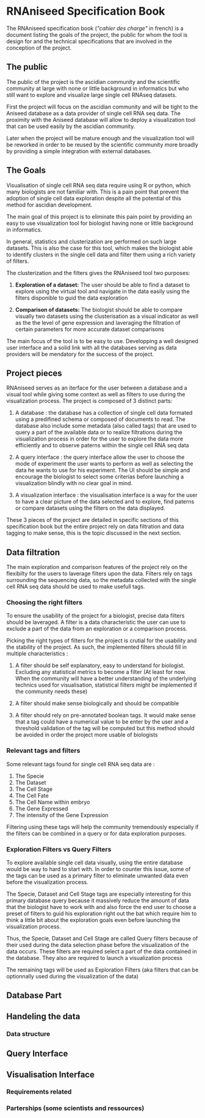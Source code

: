 # RNAniseed Specification Book

The RNAniseed specification book (*"cahier des charge"* in french) is a document listing 
the goals of the project, the public for whom the tool is design for and the technical 
specifications that are involved in the conception of the project.

## The public

The public of the project is the ascidian community and the scientific community at large 
with none or little background in informatics but who still want to explore and visualize 
large single cell RNAseq datasets. 

First the project will focus on the ascidian community and will be tight to the Aniseed 
database as a data provider of single cell RNA seq data. The proximity with the Aniseed 
database will allow to deploy a visualization tool that can be used easily by the ascidian
community. 

Later when the project will be mature enough and the visualization tool will be reworked 
in order to be reused by the scientific community more broadly by providing a simple 
integration with external databases.

## The Goals 

Visualisation of single cell RNA seq data require using R or python, which many biologists
are not familiar with. This is a pain point that prevent the adoption of single cell data 
exploration despite all the potential of this method for ascidian development. 

The main goal of this project is to eliminate this pain point by providing an easy to use 
visualization tool for biologist having none or little background in informatics.

In general, statistics and clusterization are performed on such large datasets. This is 
also the case for this tool, which makes the biologist able to identify clusters in the 
single cell data and filter them using a rich variety of filters.

The clusterization and the filters gives the RNAniseed tool two purposes: 

1. **Exploration of a dataset:** The user should be able to find a dataset to explore using 
                                 the virtual tool and navigate in the data easily using the 
                                 filters disponible to guid the data exploration

2. **Comparison of datasets:** The biologist should be able to compare visually two datasets
                               using the clusterisation as a visual indicator as well as the 
                               the level of gene expression and laveraging the filtration of 
                               certain parameters for more accurate dataset comparisons  

The main focus of the tool is to be easy to use. Developping a well designed user interface
and a solid link with all the databases serving as data providers will be mendatory for the 
success of the project.

## Project pieces 

RNAniseed serves as an iterface for the user between a database and a visual tool while 
giving some context as well as filters to use during the visualization process. The project 
is composed of 3 distinct parts: 

1. A database : the database has a collection of single cell data formated using a predifined
                schema or composed of documents to read. The database also include some 
                metadata (also called tags) that are used to query a part of the available 
                data or to realize filtrations during the visualization process in order for 
                the user to explore the data more efficiently and to observe paterns within
                the single cell RNA seq data

2. A query interface : the query interface allow the user to choose the mode of experiment 
                       the user wants to perform as well as selecting the data he wants to 
                       use for his experiment. The UI should be simple and encourage the 
                       biologist to select some criterias before launching a visualization
                       blindly with no clear goal in mind.

3. A visualization interface : the visualisation interface is a way for the user to have a 
                               clear picture of the data selected and to explore, find 
                               paterns or compare datasets using the filters on the data
                               displayed.

These 3 pieces of the project are detailed in specific sections of this specification book 
but the entire project rely on data filtration and data tagging to make sense, this is the 
topic discussed in the next section.

## Data filtration

The main exploration and comparison features of the project rely on the flexibilty for the 
users to laverage filters upon the data. Filters rely on tags surrounding the sequencing 
data, so the metadata collected with the single cell RNA seq data should be used to make 
usefull tags.

### Choosing the right filters

To ensure the usability of the project for a biologist, precise data filters should be 
laveraged. A filter is a data characteristic the user can use to exclude a part of the 
data from an exploration or a comparison process. 

Picking the right types of filters for the project is crutial for the usability and the 
stability of the project. As such, the implemented filters should fill in multiple 
characteristics : 

1. A filter should be self explanatory, easy to understand for biologist. Excluding any 
   statistical metrics to become a filter (At least for now. When the community will 
   have a better understanding of the underlying technics used for visualisation, 
   statistical filters might be implemented if the community needs these)

2. A filter should make sense biologically and should be compatible

3. A filter should rely on pre-annotated boolean tags. It would make sense that a tag
   could have a numerical value to be enter by the user and a threshold validation of 
   the tag will be computed but this method should be avoided in order the project 
   more usable of biologists

### Relevant tags and filters

Some relevant tags found for single cell RNA seq data are :

1. The Specie
2. The Dataset
3. The Cell Stage
4. The Cell Fate
5. The Cell Name within embryo
6. The Gene Expressed
7. The intensity of the Gene Expression

Filtering using these tags will help the community tremendously especially if the filters 
can be combined in a query or for data exploration purposes.

### Exploration Filters vs Query Filters

To explore available single cell data visually, using the entire database would be way to 
hard to start with. In order to counter this issue, some of the tags can be used as a 
primary filter to eliminate unwanted data even before the visualization process. 

The Specie, Dataset and Cell Stage tags are especially interesting for this primary database
query because it massively reduce the amount of data that the biologist have to work with and 
also force the end user to choose a preset of filters to guid his exploration right out the bat which require him to think a little bit about the exploration goals even before launching
the visualization process.

Thus, the Specie, Dataset and Cell Stage are called Query filters because of their used during the data selection phase before the visualization of the data occurs. These filters 
are required select a part of the data contained in the database. They also are required to launch a visualization process

The remaining tags will be used as Exploration Filters (aka filters that can be optionnally
used during the visualization of the data)



## Database Part

## Handeling the data

### Data structure




## Query Interface






## Visualisation Interface





### Requirements related

### Parterships (some scientists and ressources)